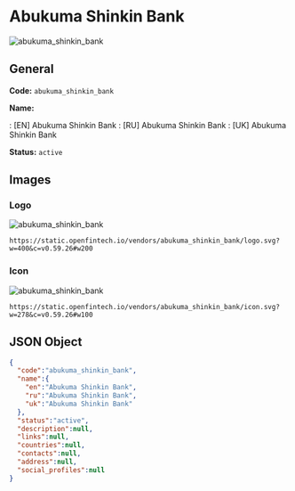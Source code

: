 
# Abukuma Shinkin Bank 
![abukuma_shinkin_bank](https://static.openfintech.io/vendors/abukuma_shinkin_bank/logo.svg?w=400&c=v0.59.26#w200)  

## General 
 
**Code:** `abukuma_shinkin_bank` 
 
**Name:** 
 
:	[EN] Abukuma Shinkin Bank 
:	[RU] Abukuma Shinkin Bank 
:	[UK] Abukuma Shinkin Bank 
 
**Status:** `active` 
 

## Images 

### Logo 
 
![abukuma_shinkin_bank](https://static.openfintech.io/vendors/abukuma_shinkin_bank/logo.svg?w=400&c=v0.59.26#w200)  

```
https://static.openfintech.io/vendors/abukuma_shinkin_bank/logo.svg?w=400&c=v0.59.26#w200
```  

### Icon 
 
![abukuma_shinkin_bank](https://static.openfintech.io/vendors/abukuma_shinkin_bank/icon.svg?w=278&c=v0.59.26#w100)  

```
https://static.openfintech.io/vendors/abukuma_shinkin_bank/icon.svg?w=278&c=v0.59.26#w100
```  

## JSON Object 

```json
{
  "code":"abukuma_shinkin_bank",
  "name":{
    "en":"Abukuma Shinkin Bank",
    "ru":"Abukuma Shinkin Bank",
    "uk":"Abukuma Shinkin Bank"
  },
  "status":"active",
  "description":null,
  "links":null,
  "countries":null,
  "contacts":null,
  "address":null,
  "social_profiles":null
}
```  
